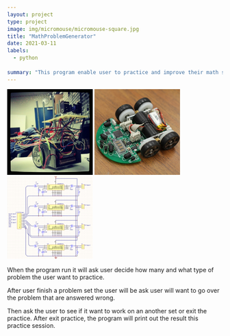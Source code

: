 ```yaml
---
layout: project
type: project
image: img/micromouse/micromouse-square.jpg
title: "MathProblemGenerator"
date: 2021-03-11
labels:
  - python

summary: "This program enable user to practice and improve their math skills by generating problems for user to answer."
---
```


<div class="text-center p-4">
  <img width="200px" src="../img/micromouse/micromouse-robot.png" class="img-thumbnail" >
  <img width="200px" src="../img/micromouse/micromouse-robot-2.jpg" class="img-thumbnail" >
  <img width="200px" src="../img/micromouse/micromouse-circuit.png" class="img-thumbnail" >
</div>

When the program run it will ask user decide how many and what type of problem the user want to practice.

After user finish a problem set the user will be ask user will want to go over the problem that are answered wrong.

Then ask the user to see if it want to work on an another set or exit the practice. After exit practice, the program will print out the result this practice session.




